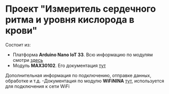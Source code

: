 # Проект "Измеритель сердечного ритма и уровня кислорода в крови"
Состоит из:
- Платформа **Arduino Nano IoT 33**. Всю информацию по модулям смотри [здесь](http://wiki.amperka.ru/products:arduino-nano-33-iot)
- Модуль **MAX30102**. Его документация [тут](https://github.com/BigZet/IoTNano/blob/main/MAX30102_doc.pdf)

Дополнительная информация по подключению, отправке данных, обработке и т.д.
-Документация по модулю **WiFiNINA** [тут](https://www.arduino.cc/en/Reference/WiFiNINA), используется для подключения к сети WiFi

